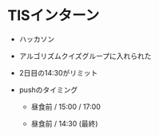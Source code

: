 # TISインターン

* ハッカソン

* アルゴリズムクイズグループに入れられた

* 2日目の14:30がリミット

* pushのタイミング

  - 昼食前 / 15:00 / 17:00

  - 昼食前 / 14:30 (最終)
